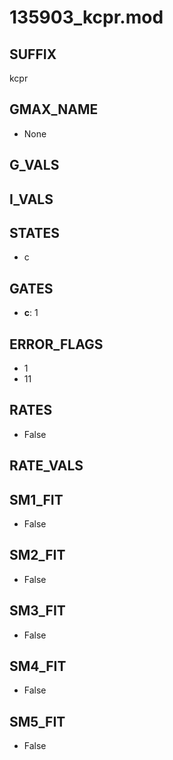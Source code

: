 # 135903_kcpr.mod

## SUFFIX

kcpr

## GMAX_NAME

- None

## G_VALS


## I_VALS


## STATES

- c

## GATES

- **c**: 1

## ERROR_FLAGS

- 1
- 11

## RATES

- False

## RATE_VALS


## SM1_FIT

- False

## SM2_FIT

- False

## SM3_FIT

- False

## SM4_FIT

- False

## SM5_FIT

- False

